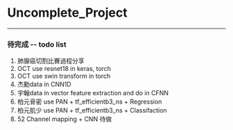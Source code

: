# Uncomplete_Project

---
### 待完成 -- todo list

1. 肺腺癌切割比賽過程分享
2. OCT use resnet18 in keras, torch
3. OCT use swin transform in torch
4. 杰勳data in CNN1D
5. 宇翰data in vector feature extraction and do in CFNN
6. 柏元骨密 use PAN + tf_efficientb3_ns + Regression
7. 柏元肌少 use PAN + tf_efficientb3_ns + Classifaction
8. 52 Channel mapping + CNN 待做
